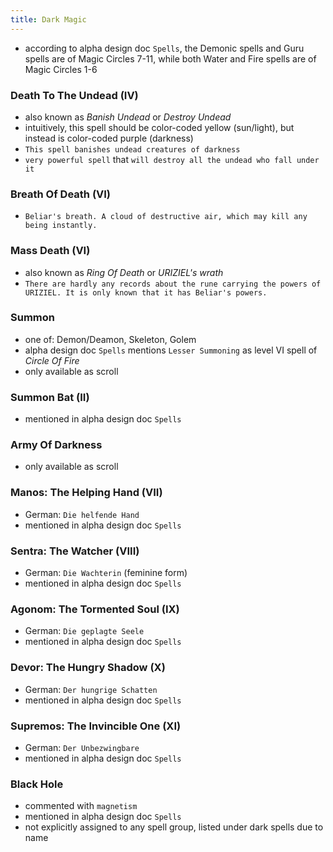 ```yaml
---
title: Dark Magic
---
```


- according to alpha design doc `Spells`, the Demonic spells and Guru spells are of Magic Circles 7-11, while both Water and Fire spells are of Magic Circles 1-6

### Death To The Undead (IV)
- also known as _Banish Undead_ or _Destroy Undead_
- intuitively, this spell should be color-coded yellow (sun/light), but instead is color-coded purple (darkness)
- `This spell banishes undead creatures of darkness`
- `very powerful spell` that `will destroy all the undead who fall under it`

### Breath Of Death (VI)
- `Beliar's breath. A cloud of destructive air, which may kill any being instantly.`

### Mass Death (VI)
- also known as _Ring Of Death_ or _URIZIEL's wrath_
- `There are hardly any records about the rune carrying the powers of URIZIEL. It is only known that it has Beliar's powers.`

### Summon 
- one of: Demon/Deamon, Skeleton, Golem
- alpha design doc `Spells` mentions `Lesser Summoning` as level VI spell of _Circle Of Fire_
- only available as scroll

### Summon Bat (II)
- mentioned in alpha design doc `Spells`

### Army Of Darkness
- only available as scroll

### Manos: The Helping Hand (VII)
- German: `Die helfende Hand`
- mentioned in alpha design doc `Spells`

### Sentra: The Watcher (VIII)
- German: `Die Wachterin` (feminine form)
- mentioned in alpha design doc `Spells`

### Agonom: The Tormented Soul (IX)
- German: `Die geplagte Seele`
- mentioned in alpha design doc `Spells`

### Devor: The Hungry Shadow (X)
- German: `Der hungrige Schatten`
- mentioned in alpha design doc `Spells`

### Supremos: The Invincible One (XI)
- German: `Der Unbezwingbare`
- mentioned in alpha design doc `Spells`

### Black Hole
- commented with `magnetism`
- mentioned in alpha design doc `Spells`
- not explicitly assigned to any spell group, listed under dark spells due to name



  
